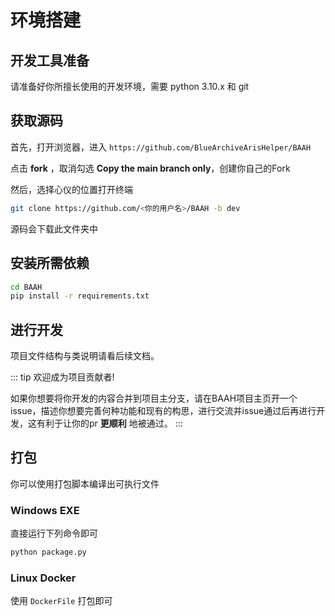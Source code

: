 # 环境搭建

## 开发工具准备

请准备好你所擅长使用的开发环境，需要 python 3.10.x 和 git

## 获取源码

首先，打开浏览器，进入 `https://github.com/BlueArchiveArisHelper/BAAH`

点击 **fork** ，取消勾选 **Copy the main branch only**，创建你自己的Fork

然后，选择心仪的位置打开终端

``` bash
git clone https://github.com/<你的用户名>/BAAH -b dev
```

源码会下载此文件夹中

## 安装所需依赖

``` bash
cd BAAH
pip install -r requirements.txt
```

## 进行开发

项目文件结构与类说明请看后续文档。

::: tip
欢迎成为项目贡献者! 

如果你想要将你开发的内容合并到项目主分支，请在BAAH项目主页开一个issue，描述你想要完善何种功能和现有的构思，进行交流并issue通过后再进行开发，这有利于让你的pr **更顺利** 地被通过。
:::

## 打包

你可以使用打包脚本编译出可执行文件

### Windows EXE

直接运行下列命令即可
``` cmd
python package.py
```

### Linux Docker

使用 `DockerFile` 打包即可